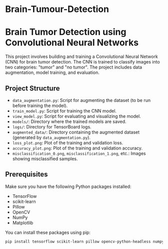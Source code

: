 # Brain-Tumour-Detection

# Brain Tumor Detection using Convolutional Neural Networks

This project involves building and training a Convolutional Neural Network (CNN) for brain tumor detection. The CNN is trained to classify images into two categories: "tumor" and "no tumor". The project includes data augmentation, model training, and evaluation.

## Project Structure

- `data_augmentation.py`: Script for augmenting the dataset (to be run before training the model).
- `train_model.py`: Script for training the CNN model.
- `view_model.py`: Script for evaluating and visualizing the model.
- `models/`: Directory where the trained models are saved.
- `logs/`: Directory for TensorBoard logs.
- `augmented_data/`: Directory containing the augmented dataset (generated by `data_augmentation.py`).
- `loss_plot.png`: Plot of the training and validation loss.
- `accuracy_plot.png`: Plot of the training and validation accuracy.
- `misclassification_0.png`, `misclassification_1.png`, etc.: Images showing misclassified samples.

## Prerequisites

Make sure you have the following Python packages installed:
- TensorFlow
- scikit-learn
- Pillow
- OpenCV
- NumPy
- Matplotlib

You can install these packages using pip:
```bash
pip install tensorflow scikit-learn pillow opencv-python-headless numpy matplotlib
